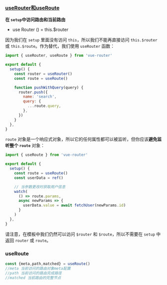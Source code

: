 ### [useRouter和useRoute](https://next.router.vuejs.org/zh/guide/advanced/composition-api.html#%E5%9C%A8-setup-%E4%B8%AD%E8%AE%BF%E9%97%AE%E8%B7%AF%E7%94%B1%E5%92%8C%E5%BD%93%E5%89%8D%E8%B7%AF%E7%94%B1)

**在 `setup`中访问路由和当前路由**

-  use Router ()   = this.$router

因为我们在 `setup` 里面没有访问 `this`，所以我们不能再直接访问 `this.$router` 或 `this.$route`。作为替代，我们使用 `useRouter` 函数：

```js
import { useRouter, useRoute } from 'vue-router'

export default {
  setup() {
    const router = useRouter()
    const route = useRoute()

    function pushWithQuery(query) {
      router.push({
        name: 'search',
        query: {
          ...route.query,
        },
      })
    }
  },
}
```

`route` 对象是一个响应式对象，所以它的任何属性都可以被监听，但你应该**避免监听整个 `route`** 对象：

```js
import { useRoute } from 'vue-router'

export default {
  setup() {
    const route = useRoute()
    const userData = ref()

    // 当参数更改时获取用户信息
    watch(
      () => route.params,
      async newParams => {
        userData.value = await fetchUser(newParams.id)
      }
    )
  },
}
```

请注意，在模板中我们仍然可以访问 `$router` 和 `$route`，所以不需要在 `setup` 中返回 `router` 或 `route`。

### useRoute

```js
const {meta,path,matched} = useRoute()
//meta 当前访问的路由对象meta配置
//path 当前访问的路由完成路径
//matched 当前路由的完整节点
```

